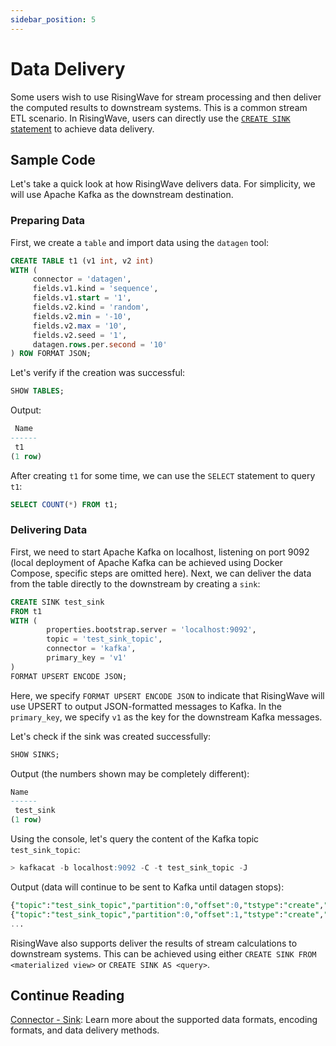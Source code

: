 ```yaml
---
sidebar_position: 5
---
```


# Data Delivery

Some users wish to use RisingWave for stream processing and then deliver the computed results to downstream systems. This is a common stream ETL scenario.
In RisingWave, users can directly use the [`CREATE SINK` statement](https://docs.risingwave.com/docs/current/sql-create-sink/) to achieve data delivery.

## Sample Code

Let's take a quick look at how RisingWave delivers data. For simplicity, we will use Apache Kafka as the downstream destination.

### Preparing Data

First, we create a `table` and import data using the `datagen` tool:

```sql
CREATE TABLE t1 (v1 int, v2 int)
WITH (
     connector = 'datagen',
     fields.v1.kind = 'sequence',
     fields.v1.start = '1',
     fields.v2.kind = 'random',
     fields.v2.min = '-10',
     fields.v2.max = '10',
     fields.v2.seed = '1',
     datagen.rows.per.second = '10'
) ROW FORMAT JSON;
```

Let's verify if the creation was successful:

```sql
SHOW TABLES;
```

Output:

```sql
 Name
------
 t1
(1 row)
```

After creating `t1` for some time, we can use the `SELECT` statement to query `t1`:

```sql
SELECT COUNT(*) FROM t1;
```

### Delivering Data

First, we need to start Apache Kafka on localhost, listening on port 9092 (local deployment of Apache Kafka can be achieved using Docker Compose, specific steps are omitted here). Next, we can deliver the data from the table directly to the downstream by creating a `sink`:

```sql
CREATE SINK test_sink
FROM t1 
WITH (
        properties.bootstrap.server = 'localhost:9092',
        topic = 'test_sink_topic',
        connector = 'kafka',
        primary_key = 'v1'
)
FORMAT UPSERT ENCODE JSON;
```

Here, we specify `FORMAT UPSERT ENCODE JSON` to indicate that RisingWave will use UPSERT to output JSON-formatted messages to Kafka. In the `primary_key`, we specify `v1` as the key for the downstream Kafka messages.

Let's check if the sink was created successfully:

```sql
SHOW SINKS;
```

Output (the numbers shown may be completely different):

```sql
Name 
------
 test_sink
(1 row)
```

Using the console, let's query the content of the Kafka topic `test_sink_topic`:

```sql
> kafkacat -b localhost:9092 -C -t test_sink_topic -J                                                                                                                                                                                                                                                      
```

Output (data will continue to be sent to Kafka until datagen stops):

```sql
{"topic":"test_sink_topic","partition":0,"offset":0,"tstype":"create","ts":1700201806289,"broker":-1,"key":"{\"v1\":1}","payload":"{\"v1\":1,\"v2\":7}"}
{"topic":"test_sink_topic","partition":0,"offset":1,"tstype":"create","ts":1700201806289,"broker":-1,"key":"{\"v1\":2}","payload":"{\"v1\":2,\"v2\":5}"}
...

```

RisingWave also supports deliver the results of stream calculations to downstream systems. This can be achieved using either `CREATE SINK FROM <materialized view>` or `CREATE SINK AS <query>`.

## Continue Reading

[Connector - Sink](/docs/basics/connector.md#sink): Learn more about the supported data formats, encoding formats, and data delivery methods.